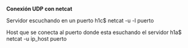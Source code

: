 **Conexión UDP con netcat**


Servidor escuchando en un puerto
h1c$ netcat -u -l puerto

Host que se conecta al puerto donde esta esuchando el servidor
h1a$ netcat -u ip_host puerto

